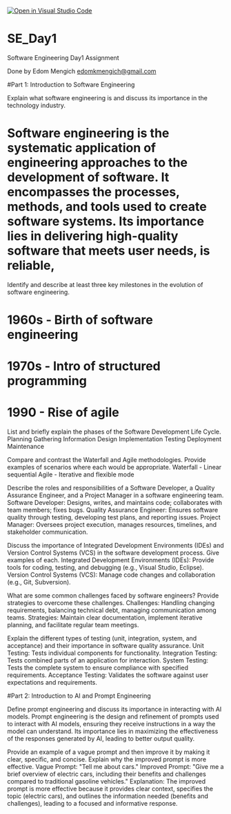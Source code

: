 [![Open in Visual Studio Code](https://classroom.github.com/assets/open-in-vscode-2e0aaae1b6195c2367325f4f02e2d04e9abb55f0b24a779b69b11b9e10269abc.svg)](https://classroom.github.com/online_ide?assignment_repo_id=18673367&assignment_repo_type=AssignmentRepo)
# SE_Day1
Software Engineering Day1 Assignment

Done by Edom Mengich
edomkmengich@gmail.com

#Part 1: Introduction to Software Engineering

Explain what software engineering is and discuss its importance in the technology industry. 
   # Software engineering is the systematic application of engineering approaches to the development of software. It encompasses the processes, methods, and tools used to create software systems. Its importance lies in delivering high-quality software that meets user needs, is reliable, 


Identify and describe at least three key milestones in the evolution of software engineering.
# 1960s - Birth of software engineering
# 1970s - Intro of structured programming
# 1990 - Rise of agile


List and briefly explain the phases of the Software Development Life Cycle.
    Planning
    Gathering Information 
    Design
    Implementation
    Testing
    Deployment
    Maintenance 

Compare and contrast the Waterfall and Agile methodologies. Provide examples of scenarios where each would be appropriate.
    Waterfall - Linear sequential
    Agile - Iterative and flexible mode


Describe the roles and responsibilities of a Software Developer, a Quality Assurance Engineer, and a Project Manager in a software engineering team.
    Software Developer: Designs, writes, and maintains code; collaborates with team members; fixes bugs.
    Quality Assurance Engineer: Ensures software quality through testing, developing test plans, and reporting issues.
    Project Manager: Oversees project execution, manages resources, timelines, and stakeholder communication.


Discuss the importance of Integrated Development Environments (IDEs) and Version Control Systems (VCS) in the software development process. Give examples of each.
    Integrated Development Environments (IDEs): Provide tools for coding, testing, and debugging (e.g., Visual Studio, Eclipse).
    Version Control Systems (VCS): Manage code changes and collaboration (e.g., Git, Subversion).


What are some common challenges faced by software engineers? Provide strategies to overcome these challenges.
    Challenges: Handling changing requirements, balancing technical debt, managing communication among teams.
    Strategies: Maintain clear documentation, implement iterative planning, and facilitate regular team meetings.


Explain the different types of testing (unit, integration, system, and acceptance) and their importance in software quality assurance.
        Unit Testing: Tests individual components for functionality.
        Integration Testing: Tests combined parts of an application for interaction.
        System Testing: Tests the complete system to ensure compliance with specified requirements.
        Acceptance Testing: Validates the software against user expectations and requirements.


#Part 2: Introduction to AI and Prompt Engineering


Define prompt engineering and discuss its importance in interacting with AI models.
        Prompt engineering is the design and refinement of prompts used to interact with AI models, ensuring they receive instructions in a way the model can understand. Its importance lies in maximizing the effectiveness of the responses generated by AI, leading to better output quality.

Provide an example of a vague prompt and then improve it by making it clear, specific, and concise. Explain why the improved prompt is more effective.
        Vague Prompt: "Tell me about cars."
Improved Prompt: "Give me a brief overview of electric cars, including their benefits and challenges compared to traditional gasoline vehicles."
Explanation: The improved prompt is more effective because it provides clear context, specifies the topic (electric cars), and outlines the information needed (benefits and challenges), leading to a focused and informative response.

